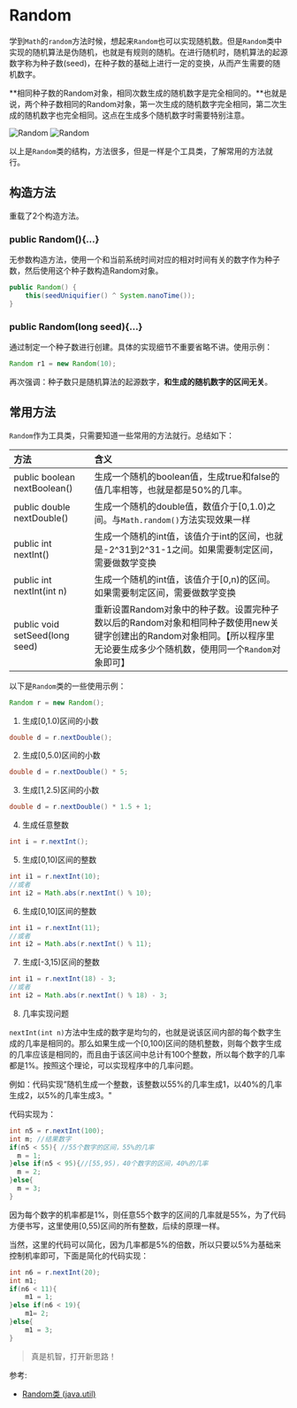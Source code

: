 # Random

学到`Math`的`random`方法时候，想起来`Random`也可以实现随机数。但是`Random`类中实现的随机算法是伪随机，也就是有规则的随机。在进行随机时，随机算法的起源数字称为种子数(seed)，在种子数的基础上进行一定的变换，从而产生需要的随机数字。

**相同种子数的Random对象，相同次数生成的随机数字是完全相同的。**也就是说，两个种子数相同的Random对象，第一次生成的随机数字完全相同，第二次生成的随机数字也完全相同。这点在生成多个随机数字时需要特别注意。

![Random](http://ovn0i3kdg.bkt.clouddn.com/Random_1.png)
![Random](http://ovn0i3kdg.bkt.clouddn.com/Random_2.png)

以上是`Random`类的结构，方法很多，但是一样是个工具类，了解常用的方法就行。

## 构造方法
重载了2个构造方法。
### public Random(){...}
无参数构造方法，使用一个和当前系统时间对应的相对时间有关的数字作为种子数，然后使用这个种子数构造Random对象。
```java
public Random() {
    this(seedUniquifier() ^ System.nanoTime());
}
```

### public Random(long seed){...}
通过制定一个种子数进行创建。具体的实现细节不重要省略不讲。使用示例：
```java
Random r1 = new Random(10);
```
再次强调：种子数只是随机算法的起源数字，**和生成的随机数字的区间无关**。


## 常用方法
`Random`作为工具类，只需要知道一些常用的方法就行。总结如下：

| 方法 | 含义 |
| :------------- | :------------- |
| public boolean nextBoolean() | 生成一个随机的boolean值，生成true和false的值几率相等，也就是都是50%的几率。    |
|public double nextDouble()   |  生成一个随机的double值，数值介于[0,1.0)之间。与`Math.random()`方法实现效果一样|
|public int nextInt()   |生成一个随机的int值，该值介于int的区间，也就是-2^31到2^31-1之间。如果需要制定区间，需要做数学变换  |
|public int nextInt(int n)   |  生成一个随机的int值，该值介于[0,n)的区间。如果需要制定区间，需要做数学变换 |
|  public void setSeed(long seed) | 重新设置Random对象中的种子数。设置完种子数以后的Random对象和相同种子数使用new关键字创建出的Random对象相同。【所以程序里无论要生成多少个随机数，使用同一个`Random`对象即可】  |

以下是`Random`类的一些使用示例：
```java
Random r = new Random();
```
1. 生成[0,1.0)区间的小数
```java
double d = r.nextDouble();
```
2. 生成[0,5.0)区间的小数
```java
double d = r.nextDouble() * 5;
```
3. 生成[1,2.5)区间的小数
```java
double d = r.nextDouble() * 1.5 + 1;
```
4. 生成任意整数
```java
int i = r.nextInt();
```
5. 生成[0,10)区间的整数
```java
int i1 = r.nextInt(10);
//或者
int i2 = Math.abs(r.nextInt() % 10);
```
6. 生成[0,10]区间的整数
```java
int i1 = r.nextInt(11);
//或者
int i2 = Math.abs(r.nextInt() % 11);
```
7. 生成[-3,15)区间的整数
```java
int i1 = r.nextInt(18) - 3;
//或者
int i2 = Math.abs(r.nextInt() % 18) - 3;
```
8. 几率实现问题

  `nextInt(int n)`方法中生成的数字是均匀的，也就是说该区间内部的每个数字生成的几率是相同的。那么如果生成一个[0,100)区间的随机整数，则每个数字生成的几率应该是相同的，而且由于该区间中总计有100个整数，所以每个数字的几率都是1%。按照这个理论，可以实现程序中的几率问题。

  例如：代码实现”随机生成一个整数，该整数以55%的几率生成1，以40%的几率生成2，以5%的几率生成3。"

  代码实现为：
  ```java
  int n5 = r.nextInt(100);
  int m; //结果数字
  if(n5 < 55){ //55个数字的区间，55%的几率
    m = 1;
  }else if(n5 < 95){//[55,95)，40个数字的区间，40%的几率
    m = 2;
  }else{
    m = 3;
  }
  ```

  因为每个数字的机率都是1%，则任意55个数字的区间的几率就是55%，为了代码方便书写，这里使用[0,55)区间的所有整数，后续的原理一样。

  当然，这里的代码可以简化，因为几率都是5%的倍数，所以只要以5%为基础来控制机率即可，下面是简化的代码实现：
  ```java
  int n6 = r.nextInt(20);
  int m1;
  if(n6 < 11){
      m1 = 1;
  }else if(n6 < 19){
      m1= 2;
  }else{
      m1 = 3;
  }
  ```
  > 真是机智，打开新思路！

参考:
* [Random类 (java.util)](http://www.cnblogs.com/Fskjb/archive/2009/08/29/1556417.html)
